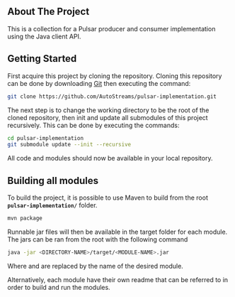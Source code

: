 ## About The Project
This is a collection for a Pulsar producer and consumer implementation using the Java client API.

## Getting Started
First acquire this project by cloning the repository. Cloning this repository can be done by downloading [Git](https://git-scm.com/) then executing the command:
```bash
git clone https://github.com/AutoStreams/pulsar-implementation.git
```
The next step is to change the working directory to be the root of the cloned repository, then init and update all submodules of this project recursively. This can be done by executing the commands:
```bash
cd pulsar-implementation
git submodule update --init --recursive
```
All code and modules should now be available in your local repository.

## Building all modules
To build the project, it is possible to use Maven to build from the root **`pulsar-implementation/`** folder.
```bash
mvn package
```
Runnable jar files will then be available in the target folder for each module. The jars can be ran from the root with the following command
```bash
java -jar <DIRECTORY-NAME>/target/<MODULE-NAME>.jar 
```
Where <DIRECTORY-NAME> and <MODULE-NAME> are replaced by the name of the desired module.

Alternatively, each module have their own readme that can be referred to in order to build and run
the modules.